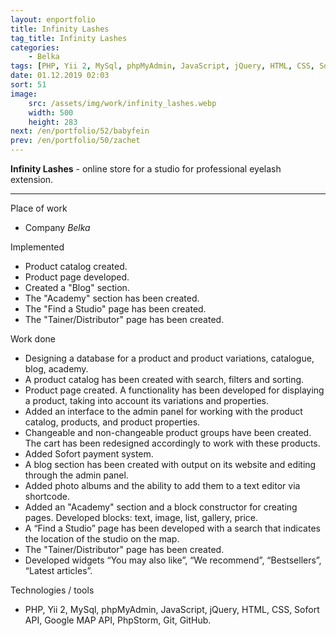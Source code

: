 ```yaml
---
layout: enportfolio
title: Infinity Lashes
tag_title: Infinity Lashes
categories:
    - Belka
tags: [PHP, Yii 2, MySql, phpMyAdmin, JavaScript, jQuery, HTML, CSS, Sofort API, Google MAP API, PhpStorm, Git, GitHub]
date: 01.12.2019 02:03
sort: 51
image: 
    src: /assets/img/work/infinity_lashes.webp 
    width: 500
    height: 283
next: /en/portfolio/52/babyfein
prev: /en/portfolio/50/zachet
---
```


**Infinity Lashes** - online store for a studio for professional eyelash extension.

---

Place of work

* Company _Belka_

Implemented

* Product catalog created.
* Product page developed.
* Created a "Blog" section.
* The "Academy" section has been created.
* The "Find a Studio" page has been created.
* The "Tainer/Distributor" page has been created.

Work done

* Designing a database for a product and product variations, catalogue, blog, academy.
* A product catalog has been created with search, filters and sorting.
* Product page created. A functionality has been developed for displaying a product, taking into account its variations and properties.
* Added an interface to the admin panel for working with the product catalog, products, and product properties.
* Changeable and non-changeable product groups have been created. The cart has been redesigned accordingly to work with these products.
* Added Sofort payment system.
* A blog section has been created with output on its website and editing through the admin panel.
* Added photo albums and the ability to add them to a text editor via shortcode.
* Added an "Academy" section and a block constructor for creating pages. Developed blocks: text, image, list, gallery, price.
* A “Find a Studio” page has been developed with a search that indicates the location of the studio on the map.
* The "Tainer/Distributor" page has been created.
* Developed widgets “You may also like”, “We recommend”, “Bestsellers”, “Latest articles”.

Technologies / tools

* PHP, Yii 2, MySql, phpMyAdmin, JavaScript, jQuery, HTML, CSS, Sofort API, Google MAP API, PhpStorm, Git, GitHub.
